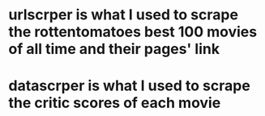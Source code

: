 # urlscrper is what I used to scrape the rottentomatoes best 100 movies of all time and their pages' link
# datascrper is what I used to scrape the critic scores of each movie
